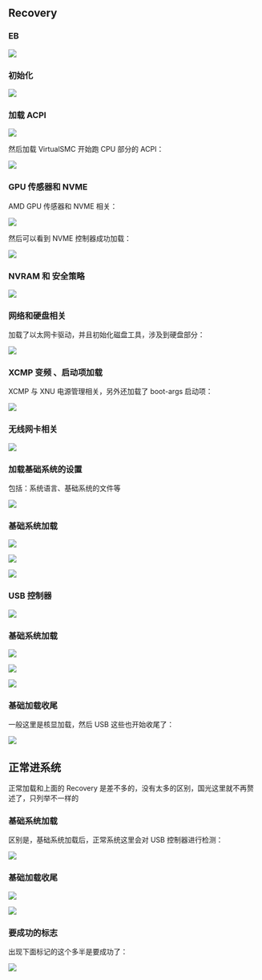 
## Recovery

### EB

![](https://image.3001.net/images/20220505/16517246284025.jpg) 

### 初始化

![](https://image.3001.net/images/20220505/16517249478895.jpg) 

### 加载 ACPI

![](https://image.3001.net/images/20220505/16517251206663.jpg)  

然后加载 VirtualSMC 开始跑 CPU 部分的 ACPI：

![](https://image.3001.net/images/20220505/16517252553068.jpg) 

### GPU 传感器和 NVME

AMD GPU 传感器和 NVME 相关：

![](https://image.3001.net/images/20220505/16517254169254.jpg) 

然后可以看到 NVME 控制器成功加载：

![](https://image.3001.net/images/20220505/16517255657636.jpg)  

### NVRAM 和 安全策略

![](https://image.3001.net/images/20220505/16517261783169.jpg) 

### 网络和硬盘相关

加载了以太网卡驱动，并且初始化磁盘工具，涉及到硬盘部分：

![](https://image.3001.net/images/20220505/16517266097712.jpg) 

### XCMP 变频 、启动项加载

XCMP 与 XNU 电源管理相关，另外还加载了 boot-args 启动项：

![](https://image.3001.net/images/20220505/16517269976899.jpg) 

### 无线网卡相关

![](https://image.3001.net/images/20220505/16517272662528.jpg) 

### 加载基础系统的设置

包括：系统语言、基础系统的文件等

![](https://image.3001.net/images/20220505/16517274497167.jpg)

### 基础系统加载

![](https://image.3001.net/images/20220505/1651727676426.jpg) 

![](https://image.3001.net/images/20220505/16517279549134.jpg) 

![](https://image.3001.net/images/20220505/16517280083985.jpg) 

### USB 控制器

![](https://image.3001.net/images/20220505/16517281192231.jpg) 

### 基础系统加载

![](https://image.3001.net/images/20220505/16517282979302.jpg)  

![](https://image.3001.net/images/20220505/16517283512558.jpg) 

![](https://image.3001.net/images/20220505/16517284213216.jpg) 

### 基础加载收尾

一般这里是核显加载，然后 USB 这些也开始收尾了：

![](https://image.3001.net/images/20220505/16517285654054.jpg)   

## 正常进系统

正常加载和上面的 Recovery 是差不多的，没有太多的区别，国光这里就不再赘述了，只列举不一样的

### 基础系统加载

区别是，基础系统加载后，正常系统这里会对 USB 控制器进行检测：

![](https://image.3001.net/images/20220505/1651728936671.jpg) 

 ### 基础加载收尾

![](https://image.3001.net/images/20220505/16517290851414.jpg)  

![](https://image.3001.net/images/20220505/16517291508218.jpg) 

### 要成功的标志

出现下面标记的这个多半是要成功了：

![](https://image.3001.net/images/20220505/16517292444454.jpg)  
